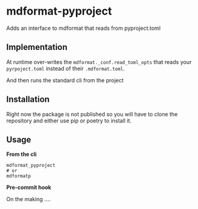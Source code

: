 # mdformat-pyproject

Adds an interface to mdformat that reads from pyproject.toml

## Implementation

At runtime over-writes the `mdformat._conf.read_toml_opts` that reads your `pyrpoject.toml` instead of their
`.mdformat.toml`.

And then runs the standard cli from the project

## Installation

Right now the package is not published so you will have to clone the repository and either use pip or poetry to install
it.

## Usage

**From the cli**

```
mdformat_pyproject
# or
mdformatp
```

**Pre-commit hook**

On the making ....
